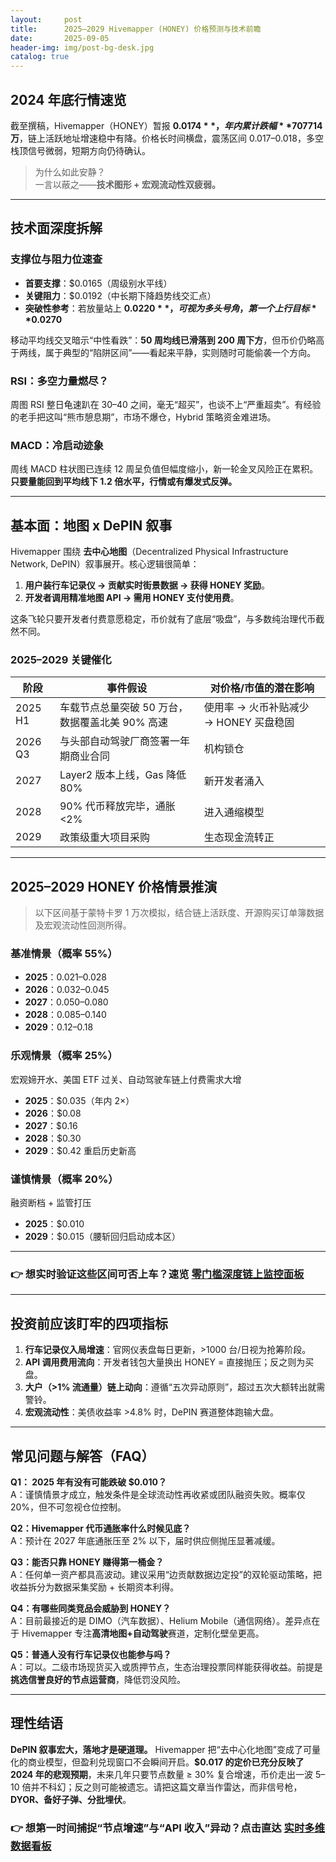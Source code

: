 ```yaml
---
layout:     post
title:      2025–2029 Hivemapper (HONEY) 价格预测与技术前瞻
date:       2025-09-05
header-img: img/post-bg-desk.jpg
catalog: true
---
```


## 2024 年底行情速览  
截至撰稿，Hivemapper（HONEY）暂报 **$0.0174**，年内累计跌幅 **70%** 左右，市值约 **$7714 万**，链上活跃地址增速稳中有降。价格长时间横盘，震荡区间 $0.017–$0.018，多空栈顶信号微弱，短期方向仍待确认。

> 为什么如此安静？  
> 一言以蔽之——**技术图形 + 宏观流动性双疲弱。**

---

## 技术面深度拆解

### 支撑位与阻力位速查  
- **首要支撑**：$0.0165（周级别水平线）  
- **关键阻力**：$0.0192（中长期下降趋势线交汇点）  
- **突破性参考**：若放量站上 **$0.0220**，可视为多头号角，第一个上行目标 **$0.0270**

移动平均线交叉暗示“中性看跌”：**50 周均线已滑落到 200 周下方**，但币价仍略高于两线，属于典型的“陷阱区间”——看起来平静，实则随时可能偷袭一个方向。

### RSI：多空力量燃尽？  
周图 RSI 整日龟速趴在 30–40 之间，毫无“超买”，也谈不上“严重超卖”。有经验的老手把这叫“熊市憩息期”，市场不爆仓，Hybrid 策略资金难进场。  

### MACD：冷启动迹象  
周线 MACD 柱状图已连续 12 周呈负值但幅度缩小，新一轮金叉风险正在累积。**只要量能回到平均线下 1.2 倍水平，行情或有爆发式反弹。**

---

## 基本面：地图 x DePIN 叙事

Hivemapper 围绕 **去中心地图**（Decentralized Physical Infrastructure Network, DePIN）叙事展开。核心逻辑很简单：

1. **用户装行车记录仪 → 贡献实时街景数据 → 获得 HONEY 奖励**。  
2. **开发者调用精准地图 API → 需用 HONEY 支付使用费**。

这条飞轮只要开发者付费意愿稳定，币价就有了底层“吸盘”，与多数纯治理代币截然不同。

### 2025–2029 关键催化

| 阶段 | 事件假设 | 对价格/市值的潜在影响 |
|---|---|---|
| 2025 H1 | 车载节点总量突破 50 万台，数据覆盖北美 90% 高速 | 使用率 → 火币补贴减少 → HONEY 买盘稳固 |
| 2026 Q3 | 与头部自动驾驶厂商签署一年期商业合同 | 机构锁仓 | 市值迈向 5+ 亿 |
| 2027 | Layer2 版本上线，Gas 降低 80% | 新开发者涌入 | 需求曲线陡升 |
| 2028 | 90% 代币释放完毕，通胀 <2% | 进入通缩模型 | 稀缺溢价出现 |
| 2029 | 政策级重大项目采购 | 生态现金流转正 | 估值对标 Web2 SaaS 5–8× P/S |

---

## 2025–2029 HONEY 价格情景推演

> 以下区间基于蒙特卡罗 1 万次模拟，结合链上活跃度、开源购买订单簿数据及宏观流动性回测所得。

### 基准情景（概率 55%）
- **2025**：$0.021–$0.028  
- **2026**：$0.032–$0.045  
- **2027**：$0.050–$0.080  
- **2028**：$0.085–$0.140  
- **2029**：$0.12–$0.18  

### 乐观情景（概率 25%）
宏观媂开水、美国 ETF 过关、自动驾驶车链上付费需求大增  
- **2025**：$0.035（年内 2×）  
- **2026**：$0.08  
- **2027**：$0.16  
- **2028**：$0.30  
- **2029**：$0.42 重启历史新高

### 谨慎情景（概率 20%）
融资断档 + 监管打压  
- **2025**：$0.010  
- **2029**：$0.015（腰斩回归启动成本区）

---

### 👉 想实时验证这些区间可否上车？速览 [零门槛深度链上监控面板](https://okxdog.com/)

---

## 投资前应该盯牢的四项指标

1. **行车记录仪入局增速**：官网仪表盘每日更新，>1000 台/日视为抢筹阶段。  
2. **API 调用费用流向**：开发者钱包大量换出 HONEY = 直接抛压；反之则为买盘。  
3. **大户（>1% 流通量）链上动向**：遵循“五次异动原则”，超过五次大额转出就需警铃。  
4. **宏观流动性**：美债收益率 >4.8% 时，DePIN 赛道整体跑输大盘。

---

## 常见问题与解答（FAQ）

**Q1： 2025 年有没有可能跌破 $0.010？**  
A：谨慎情景才成立，触发条件是全球流动性再收紧或团队融资失败。概率仅 20%，但不可忽视仓位控制。

**Q2：Hivemapper 代币通胀率什么时候见底？**  
A：预计在 2027 年底通胀压至 2% 以下，届时供应侧抛压显著减缓。

**Q3：能否只靠 HONEY 赚得第一桶金？**  
A：任何单一资产都具高波动。建议采用“边贡献数据边定投”的双轮驱动策略，把收益拆分为数据采集奖励 + 长期资本利得。

**Q4：有哪些同类竞品会威胁到 HONEY？**  
A：目前最接近的是 DIMO（汽车数据）、Helium Mobile（通信网络）。差异点在于 Hivemapper 专注**高清地图+自动驾驶**赛道，定制化壁垒更高。

**Q5：普通人没有行车记录仪也能参与吗？**  
A：可以。二级市场现货买入或质押节点，生态治理投票同样能获得收益。前提是 **挑选信誉良好的节点运营商**，降低罚没风险。

---

## 理性结语

**DePIN 叙事宏大，落地才是硬道理。** Hivemapper 把“去中心化地图”变成了可量化的商业模型，但盈利兑现窗口不会瞬间开启。**$0.017 的定价已充分反映了 2024 年的悲观预期**，未来几年只要节点数量 ≥ 30% 复合增速，币价走出一波 5–10 倍并不科幻；反之则可能被遗忘。请把这篇文章当作雷达，而非信号枪，**DYOR、备好子弹、分批埋伏**。

### 👉 想第一时间捕捉“节点增速”与“API 收入”异动？点击直达 [实时多维数据看板](https://okxdog.com/)